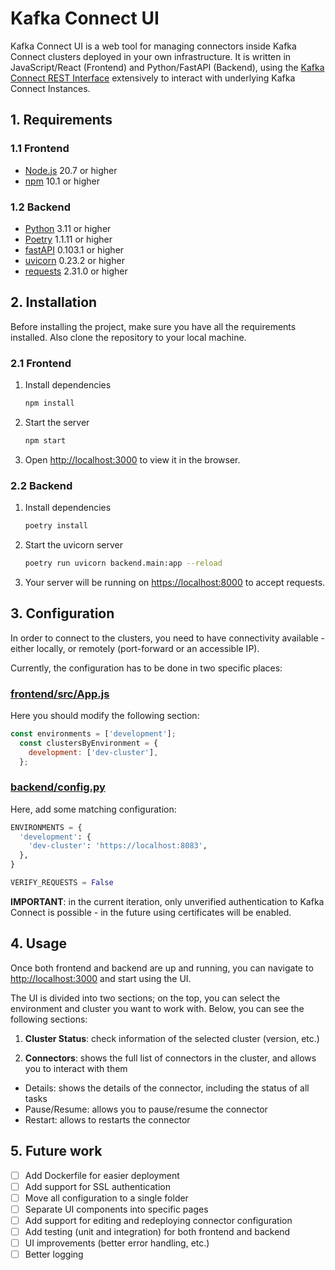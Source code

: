 <!-- Write a README.md for my project. It should contain the following sections:

Overview section: explaining what the project does, which components it has

1. Requirements: list the necessary pacagkes from backed and frontend
2. Installation: how to install the project
3. Configuration: how to configure the project
4. Usage: how to use the project
5. Future work: what is missing, what could be improved
 -->
# Kafka Connect UI

Kafka Connect UI is a web tool for managing connectors inside Kafka Connect clusters deployed in your own infrastructure. It is written in JavaScript/React (Frontend) and Python/FastAPI (Backend), using the [Kafka Connect REST Interface](https://docs.confluent.io/current/connect/references/restapi.html) extensively to interact with underlying Kafka Connect Instances.

## 1. Requirements

### 1.1 Frontend

- [Node.js](https://nodejs.org/en/) 20.7 or higher
- [npm](https://www.npmjs.com/) 10.1  or higher

### 1.2 Backend

- [Python](https://www.python.org/) 3.11 or higher
- [Poetry](https://python-poetry.org/) 1.1.11 or higher
- [fastAPI](https://fastapi.tiangolo.com/) 0.103.1 or higher
- [uvicorn](https://www.uvicorn.org/) 0.23.2 or higher
- [requests](https://docs.python-requests.org/en/latest/) 2.31.0 or higher

## 2. Installation

Before installing the project, make sure you have all the requirements installed. Also clone the repository to your local machine.

### 2.1 Frontend

1. Install dependencies

    ```bash
    npm install
    ```

2. Start the server

    ```bash
    npm start
    ```

3. Open [http://localhost:3000](http://localhost:3000) to view it in the browser.

### 2.2 Backend

1. Install dependencies

    ```bash
    poetry install
    ```

2. Start the uvicorn server

    ```bash
    poetry run uvicorn backend.main:app --reload
    ```

3. Your server will be running on [https://localhost:8000](http://localhost:8000) to accept requests.

## 3. Configuration

In order to connect to the clusters, you need to have connectivity available - either locally, or remotely (port-forward or an accessible IP).

Currently, the configuration has to be done in two specific places:

### [frontend/src/App.js](./frontend/src/App.js)

Here you should modify the following section:

```javascript
const environments = ['development'];
  const clustersByEnvironment = {
    development: ['dev-cluster'],
  };
```

### [backend/config.py](./backend/config.py)

Here, add some matching configuration:

```python
ENVIRONMENTS = {
  'development': {
    'dev-cluster': 'https://localhost:8083',
  },
}

VERIFY_REQUESTS = False
```

**IMPORTANT**: in the current iteration, only unverified authentication to Kafka Connect is possible - in the future using certificates will be enabled.

## 4. Usage

Once both frontend and backend are up and running, you can navigate to [http://localhost:3000](http://localhost:3000) and start using the UI.

The UI is divided into two sections; on the top, you can select the environment and cluster you want to work with. Below, you can see the following sections:

1. **Cluster Status**: check information of the selected cluster (version, etc.)

2. **Connectors**: shows the full list of connectors in the cluster, and allows you to interact with them

- Details: shows the details of the connector, including the status of all tasks
- Pause/Resume: allows you to pause/resume the connector
- Restart: allows to restarts the connector

## 5. Future work

- [ ] Add Dockerfile for easier deployment
- [ ] Add support for SSL authentication
- [ ] Move all configuration to a single folder
- [ ] Separate UI components into specific pages
- [ ] Add support for editing and redeploying connector configuration
- [ ] Add testing (unit and integration) for both frontend and backend
- [ ] UI improvements (better error handling, etc.)
- [ ] Better logging